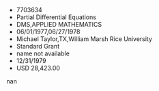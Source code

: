 
* 7703634
* Partial Differential Equations
* DMS,APPLIED MATHEMATICS
* 06/01/1977,06/27/1978
* Michael Taylor,TX,William Marsh Rice University
* Standard Grant
*   name not available
* 12/31/1979
* USD 28,423.00

nan
